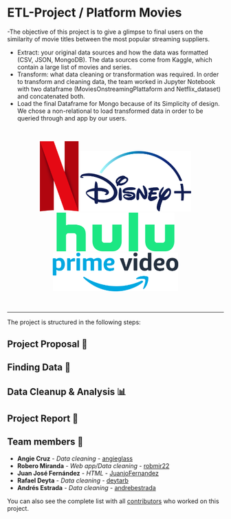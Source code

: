 # ETL-Project / Platform Movies
-The objective of this project is to give a glimpse to final users on the similarity of movie titles between the most popular streaming suppliers.

- Extract: your original data sources and how the data was formatted (CSV, JSON, MongoDB). The data sources come from Kaggle, which contain a large list of movies and series.
- Transform: what data cleaning or transformation was required. In order to transform and cleaning data, the team worked in Jupyter Notebook with two dataframe (MoviesOnstreamingPlattaform and Netflix_dataset) and concatenated both.
- Load the final Dataframe for Mongo because of its Simplicity of design. We chose a non-relational to load transformed data in order to be queried through and app by our users.

<br>
<p align="center">
<img src="https://github.com/JuanjoFernandez/ETL-project/blob/main/images/netflix_logo.png" alt="Netflix Logo" width="90">
<img src="https://github.com/JuanjoFernandez/ETL-project/blob/main/images/disney_logo.png" alt="Dinsey Logo" height="140">
<img src="https://github.com/JuanjoFernandez/ETL-project/blob/main/images/hulu_logo.png" alt="Hulu Logo" height="90">
<img src="https://github.com/JuanjoFernandez/ETL-project/blob/main/images/prime_logo.png" alt="Prime Logo" height="90">
</p>


<br>

<hr>

The project is structured in the following steps:

## Project Proposal 🎯

## Finding Data 🔎

## Data Cleanup & Analysis 📊

## Project Report 📑 



## Team members 👥

* **Angie Cruz** - *Data cleaning* - [angieglass](https://github.com/angieglass)
* **Robero Miranda** - *Web app/Data cleaning* - [robmir22](https://github.com/robmir22)
* **Juan José Fernández** - *HTML* - [JuanjoFernandez](https://github.com/JuanjoFernandez)
* **Rafael Deyta** - *Data cleaning* - [deytarb](https://github.com/deytarb)
* **Andrés Estrada** - *Data cleaning* - [andrebestrada](https://github.com/andrebestrada)

You can also see the complete list with all [contributors](https://github.com/JuanjoFernandez/ETL-project/graphs/contributors) who worked on this project. 

